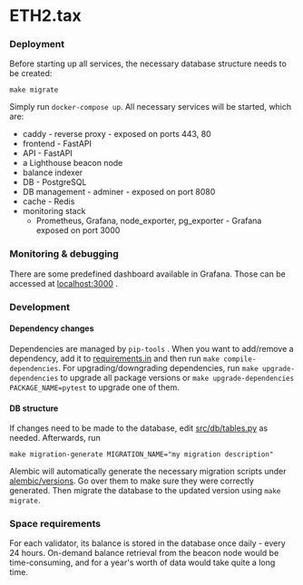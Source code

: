 # ETH2.tax

### Deployment

Before starting up all services, the necessary database structure needs to be created:

`make migrate`

Simply run `docker-compose up`. All necessary services will be started, which are:

- caddy - reverse proxy - exposed on ports 443, 80
- frontend - FastAPI
- API - FastAPI
- a Lighthouse beacon node
- balance indexer
- DB - PostgreSQL
- DB management - adminer - exposed on port 8080
- cache - Redis
- monitoring stack
  - Prometheus, Grafana, node_exporter, pg_exporter - Grafana exposed on port 3000

### Monitoring & debugging

There are some predefined dashboard available in Grafana. Those can be accessed
at [localhost:3000](http://localhost:3000) .

### Development

#### Dependency changes

Dependencies are managed by `pip-tools` . When you want to add/remove
a dependency, add it to [requirements.in](requirements.in) and then
run `make compile-dependencies`.
For upgrading/downgrading dependencies, run `make upgrade-dependencies`
to upgrade all package versions or `make upgrade-dependencies PACKAGE_NAME=pytest`
to upgrade one of them.

#### DB structure

If changes need to be made to the database, edit
[src/db/tables.py](src/db/tables.py) as needed.
Afterwards, run

`make migration-generate MIGRATION_NAME="my migration description"`

Alembic will automatically generate the necessary migration scripts under
[alembic/versions](alembic/versions). Go over them to make sure they were
correctly generated. Then migrate the database to the updated version using
`make migrate`.



### Space requirements

For each validator, its balance is stored in the database
once daily - every 24 hours.
On-demand balance retrieval from the beacon node would be time-consuming,
and for a year's worth of data would take quite a long time.

